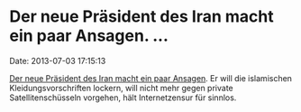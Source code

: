 Der neue Präsident des Iran macht ein paar Ansagen. \...
========================================================

Date: 2013-07-03 17:15:13

[Der neue Präsident des Iran macht ein paar
Ansagen](http://www.guardian.co.uk/world/2013/jul/02/iran-president-hassan-rouhani-progressive-views).
Er will die islamischen Kleidungsvorschriften lockern, will nicht mehr
gegen private Satellitenschüsseln vorgehen, hält Internetzensur für
sinnlos.
